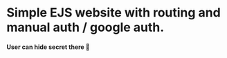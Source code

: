 # Simple EJS website with routing and manual auth / google auth.
<h4>User can hide secret there 🤔</h4>
